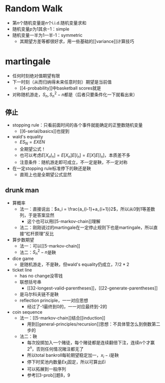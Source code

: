 # Random Walk
- 第$n$个随机变量是$n$个i.i.d.随机变量求和
- 随机变量$p$为1其余$-1$：simple
- 随机变量一半为1一半-1：symmetric
  - 其期望方差等都很好求，用一些基础的[[variance]]计算技巧
# martingale
- 任何时刻绝对值期望有限
- 下一时刻（从而归纳得未来任意时刻）期望是当前值
  - [[4-probability]]中basketball scores就是
- 对称随机游走，$S_n, S^2_n-n$都是（后者只要条件化一下就看出来）
## 停止
- stopping rule：只看前面时间的各个事件就能确定的正整数随机变量
  - [[6-serial/basics]]也提到
- wald's equality
  - $ES_N = EXEN$
  - 全期望公式！
  - 也可以考虑$E[X_nI_n] = E[X_n]E[I_n] = E[X]E[I_n]$，本质差不多
  - 注意条件：随机游走即可成立，不一定是鞅，不一定对称
- 在一定stopping rule标准停下的鞅还是鞅
  - 直观上也是全期望公式显然
## drunk man
  - 算概率
    - 法一：直接说出：$a_i = \frac{a_{i-1}+a_{i+1}}2$，所以从0到1等差数列，于是答案显然
      - 这个也可以用[[5-markov-chain]]理解
    - 法二：刚刚说过的martingale在一定停止规则下也是martingale，所以直接“杠杆原理”反比
  - 算步数期望
    - 法一：可以[[5-markov-chain]]
    - 法二：$S_n^2-n$是鞅
- dice game
  - 是随机游走，不是鞅，但wald's equality仍成立，$7/2*2$
- ticket line
  - has no change没零钱
  - 联想括号串
    - [[32-longest-valid-parentheses]]，[[22-generate-parentheses]]
  - 是马尔科夫链不是鞅
  - reflection principle，一一对应思想
    - 经过了-1最终到0的，一一对应最终到-2的
- coin sequence
  - 法一：[[5-markov-chain]]结合[[induction]]
    - 用到[[general-principles/recursion]]思想：不具体管怎么到倒数第二步的
  - 法二：鞅
    - 每次投掷加入一个赌徒，每个赌徒都是连续翻倍下注，连续n个才赢$2^n$，否则任何情况赌注都无了
    - 所以total bankroll每轮期望稳定加一，$x_i-i$是鞅
    - 停下时奖池内数量$Ex_i$固定，所以可算出$Ei$
    - 可以拓展到一般序列
    - 参考[[3-prob]]题8，9